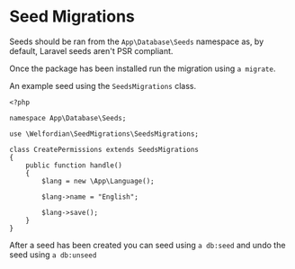 # Seed Migrations

Seeds should be ran from the `App\Database\Seeds` namespace as, by default, Laravel seeds aren't PSR compliant.

Once the package has been installed run the migration using `a migrate`.

An example seed using the `SeedsMigrations` class.

```
<?php

namespace App\Database\Seeds;

use \Welfordian\SeedMigrations\SeedsMigrations;

class CreatePermissions extends SeedsMigrations
{
    public function handle()
    {
        $lang = new \App\Language();

        $lang->name = "English";

        $lang->save();
    }
}
```

After a seed has been created you can seed using `a db:seed` and undo the seed using `a db:unseed`

